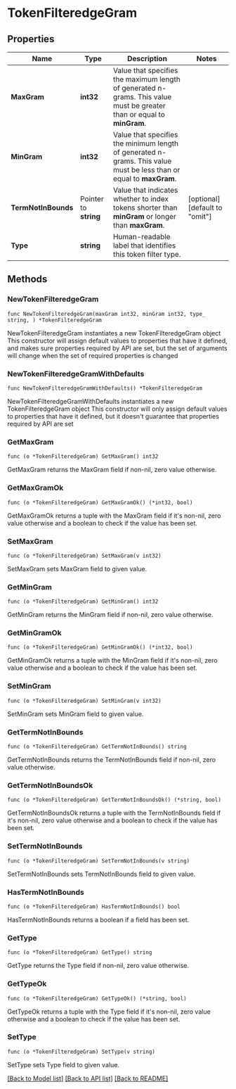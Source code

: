 # TokenFilteredgeGram

## Properties

Name | Type | Description | Notes
------------ | ------------- | ------------- | -------------
**MaxGram** | **int32** | Value that specifies the maximum length of generated n-grams. This value must be greater than or equal to **minGram**. | 
**MinGram** | **int32** | Value that specifies the minimum length of generated n-grams. This value must be less than or equal to **maxGram**. | 
**TermNotInBounds** | Pointer to **string** | Value that indicates whether to index tokens shorter than **minGram** or longer than **maxGram**. | [optional] [default to "omit"]
**Type** | **string** | Human-readable label that identifies this token filter type. | 

## Methods

### NewTokenFilteredgeGram

`func NewTokenFilteredgeGram(maxGram int32, minGram int32, type_ string, ) *TokenFilteredgeGram`

NewTokenFilteredgeGram instantiates a new TokenFilteredgeGram object
This constructor will assign default values to properties that have it defined,
and makes sure properties required by API are set, but the set of arguments
will change when the set of required properties is changed

### NewTokenFilteredgeGramWithDefaults

`func NewTokenFilteredgeGramWithDefaults() *TokenFilteredgeGram`

NewTokenFilteredgeGramWithDefaults instantiates a new TokenFilteredgeGram object
This constructor will only assign default values to properties that have it defined,
but it doesn't guarantee that properties required by API are set

### GetMaxGram

`func (o *TokenFilteredgeGram) GetMaxGram() int32`

GetMaxGram returns the MaxGram field if non-nil, zero value otherwise.

### GetMaxGramOk

`func (o *TokenFilteredgeGram) GetMaxGramOk() (*int32, bool)`

GetMaxGramOk returns a tuple with the MaxGram field if it's non-nil, zero value otherwise
and a boolean to check if the value has been set.

### SetMaxGram

`func (o *TokenFilteredgeGram) SetMaxGram(v int32)`

SetMaxGram sets MaxGram field to given value.


### GetMinGram

`func (o *TokenFilteredgeGram) GetMinGram() int32`

GetMinGram returns the MinGram field if non-nil, zero value otherwise.

### GetMinGramOk

`func (o *TokenFilteredgeGram) GetMinGramOk() (*int32, bool)`

GetMinGramOk returns a tuple with the MinGram field if it's non-nil, zero value otherwise
and a boolean to check if the value has been set.

### SetMinGram

`func (o *TokenFilteredgeGram) SetMinGram(v int32)`

SetMinGram sets MinGram field to given value.


### GetTermNotInBounds

`func (o *TokenFilteredgeGram) GetTermNotInBounds() string`

GetTermNotInBounds returns the TermNotInBounds field if non-nil, zero value otherwise.

### GetTermNotInBoundsOk

`func (o *TokenFilteredgeGram) GetTermNotInBoundsOk() (*string, bool)`

GetTermNotInBoundsOk returns a tuple with the TermNotInBounds field if it's non-nil, zero value otherwise
and a boolean to check if the value has been set.

### SetTermNotInBounds

`func (o *TokenFilteredgeGram) SetTermNotInBounds(v string)`

SetTermNotInBounds sets TermNotInBounds field to given value.

### HasTermNotInBounds

`func (o *TokenFilteredgeGram) HasTermNotInBounds() bool`

HasTermNotInBounds returns a boolean if a field has been set.

### GetType

`func (o *TokenFilteredgeGram) GetType() string`

GetType returns the Type field if non-nil, zero value otherwise.

### GetTypeOk

`func (o *TokenFilteredgeGram) GetTypeOk() (*string, bool)`

GetTypeOk returns a tuple with the Type field if it's non-nil, zero value otherwise
and a boolean to check if the value has been set.

### SetType

`func (o *TokenFilteredgeGram) SetType(v string)`

SetType sets Type field to given value.



[[Back to Model list]](../README.md#documentation-for-models) [[Back to API list]](../README.md#documentation-for-api-endpoints) [[Back to README]](../README.md)


